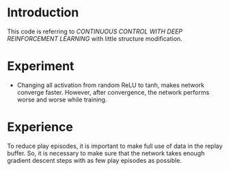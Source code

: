 # Introduction
This code is referring to *CONTINUOUS CONTROL WITH DEEP REINFORCEMENT LEARNING* with little structure modification.

# Experiment

- Changing all activation from random ReLU to tanh, makes network converge faster. However, after convergence, the network performs worse and worse while training.

# Experience

To reduce play episodes, it is important to make full use of data in the replay buffer. So, it is necessary to make sure that the network takes enough gradient descent steps with as few play episodes as possible. 